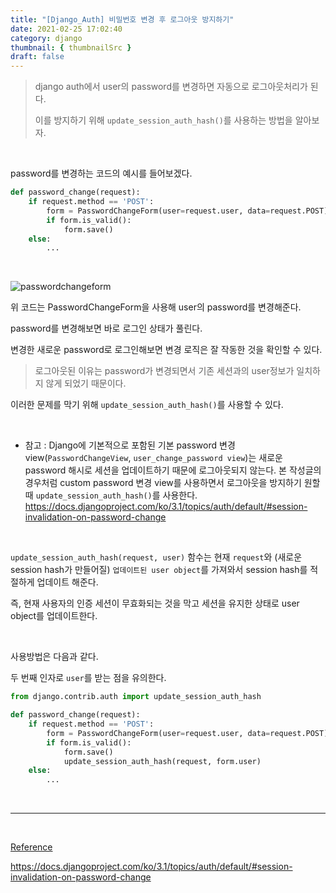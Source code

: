 ```yaml
---
title: "[Django_Auth] 비밀번호 변경 후 로그아웃 방지하기"
date: 2021-02-25 17:02:40
category: django
thumbnail: { thumbnailSrc }
draft: false
---
```


> django auth에서 user의 password를 변경하면 자동으로 로그아웃처리가 된다.
> 
> 이를 방지하기 위해 `update_session_auth_hash()`를 사용하는 방법을 알아보자.

<br>

password를 변경하는 코드의 예시를 들어보겠다.

```python
def password_change(request):
    if request.method == 'POST':
        form = PasswordChangeForm(user=request.user, data=request.POST)
        if form.is_valid():
            form.save()
    else:
        ...
```

<br>

![passwordchangeform](https://user-images.githubusercontent.com/45819975/109126603-ca6bf200-7790-11eb-934a-fc57d2c62941.png)

위 코드는 PasswordChangeForm을 사용해 user의 password를 변경해준다.

password를 변경해보면 바로 로그인 상태가 풀린다.

변경한 새로운 password로 로그인해보면 변경 로직은 잘 작동한 것을 확인할 수 있다.

> 로그아웃된 이유는 password가 변경되면서 기존 세션과의 user정보가 일치하지 않게 되었기 때문이다.

이러한 문제를 막기 위해 `update_session_auth_hash()`를 사용할 수 있다.

<br>

* 참고 : Django에 기본적으로 포함된 기본 password 변경 view(`PasswordChangeView`, `user_change_password view`)는 새로운 password 해시로 세션을 업데이트하기 때문에 로그아웃되지 않는다. 본 작성글의 경우처럼 custom password 변경 view를 사용하면서 로그아웃을 방지하기 원할 때 `update_session_auth_hash()`를 사용한다.
https://docs.djangoproject.com/ko/3.1/topics/auth/default/#session-invalidation-on-password-change

<br>


`update_session_auth_hash(request, user)` 함수는 현재 `request`와 (새로운 session hash가 만들어질) `업데이트된 user object`를 가져와서 session hash를 적절하게 업데이트 해준다.

즉, 현재 사용자의 인증 세션이 무효화되는 것을 막고 세션을 유지한 상태로 user object를 업데이트한다.

<br>

사용방법은 다음과 같다. 

두 번째 인자로 `user`를 받는 점을 유의한다.

```python
from django.contrib.auth import update_session_auth_hash

def password_change(request):
    if request.method == 'POST':
        form = PasswordChangeForm(user=request.user, data=request.POST)
        if form.is_valid():
            form.save()
            update_session_auth_hash(request, form.user)
    else:
        ...
```


<br>

---

<br>

<U>Reference</U>

https://docs.djangoproject.com/ko/3.1/topics/auth/default/#session-invalidation-on-password-change
